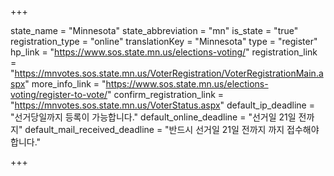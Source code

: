 +++

state_name = "Minnesota"
state_abbreviation = "mn"
is_state = "true"
registration_type = "online"
translationKey = "Minnesota"
type = "register"
hp_link = "https://www.sos.state.mn.us/elections-voting/"
registration_link = "https://mnvotes.sos.state.mn.us/VoterRegistration/VoterRegistrationMain.aspx"
more_info_link = "https://www.sos.state.mn.us/elections-voting/register-to-vote/"
confirm_registration_link = "https://mnvotes.sos.state.mn.us/VoterStatus.aspx"
default_ip_deadline = "선거당일까지 등록이 가능합니다."
default_online_deadline = "선거일 21일 전까지"
default_mail_received_deadline = "반드시 선거일 21일 전까지 까지 접수해야 합니다."

+++